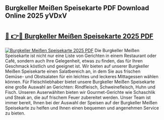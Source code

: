 ## Burgkeller Meißen Speisekarte PDF Download Online 2025 yVDxV

# <h2><a href="http://gcbiba.nevu.top/?p=Burgkeller+Mei%c3%9fen+Speisekarte">🔗 👉🔴 Burgkeller Meißen Speisekarte 2025 PDF</a></h2>

[![Burgkeller Meißen Speisekarte 2025 PDF](https://i.imgur.com/dBaPXMq.png)](http://gcbiba.nevu.top/?p=Burgkeller+Mei%c3%9fen+Speisekarte)
Die Burgkeller Meißen Speisekarte ist nicht nur eine Liste von Gerichten in einem Restaurant oder Café, sondern auch Ihre Gelegenheit, etwas zu finden, das für Ihren Geschmack köstlich und geeignet ist. Wir bieten auf unserer Burgkeller Meißen Speisekarte einen Salatbereich an, in dem Sie aus frischen Gemüse- und Obstsalaten für ein leichtes und leckeres Mittagessen wählen können. Für Fleischliebhaber bietet unsere Burgkeller Meißen Speisekarte eine große Auswahl an Gerichten: Rindfleisch, Schweinefleisch, Huhn und Fisch. Unseren Auserwählten bieten wir Gourmet-Gerichte wie Schaschlik und Steak an, die auf frischem Feuer zubereitet werden. Unser Team ist immer bereit, Ihnen bei der Auswahl der Speisen auf der Burgkeller Meißen Speisekarte zu helfen und Ihnen einen bequemen und angenehmen Service zu bieten.
